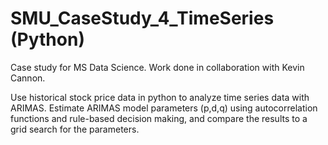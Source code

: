 # SMU_CaseStudy_4_TimeSeries (Python)

Case study for MS Data Science.
Work done in collaboration with Kevin Cannon.

Use historical stock price data in python to analyze time series data with ARIMAS. Estimate ARIMAS model parameters (p,d,q) using autocorrelation functions and rule-based decision making, and compare the results to a grid search for the parameters.
